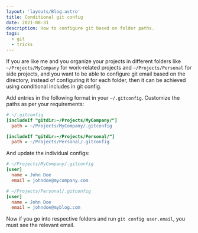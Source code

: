 ```yaml
---
layout: 'layouts/Blog.astro'
title: Conditional git config
date: 2021-08-31
description: How to configure git based on folder paths.
tags:
  - git
  - tricks
---
```


If you are like me and you organize your projects in different folders like `~/Projects/MyCompany` for work-related projects and `~/Projects/Personal` for side projects, and you want to be able to configure git email based on the directory, instead of configuring it for each folder, then it can be achieved using conditional includes in git config.

Add entries in the following format in your `~/.gitconfig`. Customize the paths as per your requirements:

```ini
# ~/.gitconfig
[includeIf "gitdir:~/Projects/MyCompany/"]
  path = ~/Projects/MyCompany/.gitconfig

[includeIf "gitdir:~/Projects/Personal/"]
  path = ~/Projects/Personal/.gitconfig
```

And update the individual configs:

```ini
# ~/Projects/MyCompany/.gitconfig
[user]
  name = John Doe
  email = johndoe@mycompany.com
```

```ini
# ~/Projects/Personal/.gitconfig
[user]
  name = John Doe
  email = johndoe@myblog.com
```

Now if you go into respective folders and run `git config user.email`, you must see
the relevant email.
